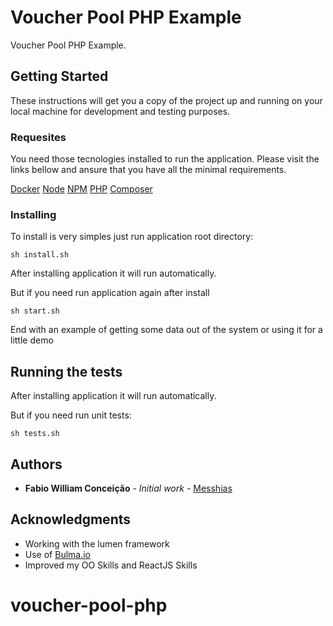 # Voucher Pool PHP Example

Voucher Pool PHP Example.

## Getting Started

These instructions will get you a copy of the project up and running on your local machine for development and testing purposes.

### Requesites


You need those tecnologies installed to run the application. Please visit the links bellow and ansure that you have all the minimal requirements.

[Docker](https://www.docker.com/)
[Node](https://nodejs.org/en/)
[NPM](https://www.npmjs.com/)
[PHP](http://php.net/)
[Composer](https://getcomposer.org/)


### Installing

To install is very simples just run application root directory:


```
sh install.sh
```
After installing application it will run automatically.

But if you need run application again after install

```
sh start.sh
```

End with an example of getting some data out of the system or using it for a little demo

## Running the tests

After installing application it will run automatically.

But if you need run unit tests:

```
sh tests.sh
```

## Authors

* **Fabio William Conceição** - *Initial work* - [Messhias](https://github.com/messhias)

## Acknowledgments

* Working with the lumen framework
* Use of [Bulma.io](http://bulma.io/)
* Improved my OO Skills and ReactJS Skills
# voucher-pool-php
